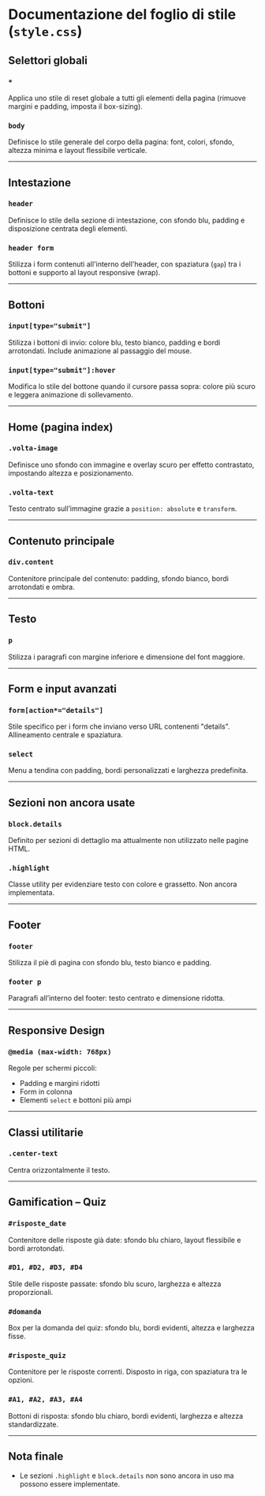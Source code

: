 # Documentazione del foglio di stile (`style.css`)

## Selettori globali

### `*`
Applica uno stile di reset globale a tutti gli elementi della pagina (rimuove margini e padding, imposta il box-sizing).

### `body`
Definisce lo stile generale del corpo della pagina: font, colori, sfondo, altezza minima e layout flessibile verticale.

---

## Intestazione

### `header`
Definisce lo stile della sezione di intestazione, con sfondo blu, padding e disposizione centrata degli elementi.

### `header form`
Stilizza i form contenuti all'interno dell'header, con spaziatura (`gap`) tra i bottoni e supporto al layout responsive (wrap).

---

## Bottoni

### `input[type="submit"]`
Stilizza i bottoni di invio: colore blu, testo bianco, padding e bordi arrotondati. Include animazione al passaggio del mouse.

### `input[type="submit"]:hover`
Modifica lo stile del bottone quando il cursore passa sopra: colore più scuro e leggera animazione di sollevamento.

---

## Home (pagina index)

### `.volta-image`
Definisce uno sfondo con immagine e overlay scuro per effetto contrastato, impostando altezza e posizionamento.

### `.volta-text`
Testo centrato sull’immagine grazie a `position: absolute` e `transform`.

---

## Contenuto principale

### `div.content`
Contenitore principale del contenuto: padding, sfondo bianco, bordi arrotondati e ombra.

---

## Testo

### `p`
Stilizza i paragrafi con margine inferiore e dimensione del font maggiore.

---

## Form e input avanzati

### `form[action*="details"]`
Stile specifico per i form che inviano verso URL contenenti "details". Allineamento centrale e spaziatura.

### `select`
Menu a tendina con padding, bordi personalizzati e larghezza predefinita.

---

## Sezioni non ancora usate

### `block.details`
Definito per sezioni di dettaglio ma attualmente non utilizzato nelle pagine HTML.

### `.highlight`
Classe utility per evidenziare testo con colore e grassetto. Non ancora implementata.

---

## Footer

### `footer`
Stilizza il piè di pagina con sfondo blu, testo bianco e padding.

### `footer p`
Paragrafi all’interno del footer: testo centrato e dimensione ridotta.

---

## Responsive Design

### `@media (max-width: 768px)`
Regole per schermi piccoli:
- Padding e margini ridotti
- Form in colonna
- Elementi `select` e bottoni più ampi

---

## Classi utilitarie

### `.center-text`
Centra orizzontalmente il testo.

---

## Gamification – Quiz

### `#risposte_date`
Contenitore delle risposte già date: sfondo blu chiaro, layout flessibile e bordi arrotondati.

### `#D1, #D2, #D3, #D4`
Stile delle risposte passate: sfondo blu scuro, larghezza e altezza proporzionali.

### `#domanda`
Box per la domanda del quiz: sfondo blu, bordi evidenti, altezza e larghezza fisse.

### `#risposte_quiz`
Contenitore per le risposte correnti. Disposto in riga, con spaziatura tra le opzioni.

### `#A1, #A2, #A3, #A4`
Bottoni di risposta: sfondo blu chiaro, bordi evidenti, larghezza e altezza standardizzate.

---

## Nota finale

- Le sezioni `.highlight` e `block.details` non sono ancora in uso ma possono essere implementate.

